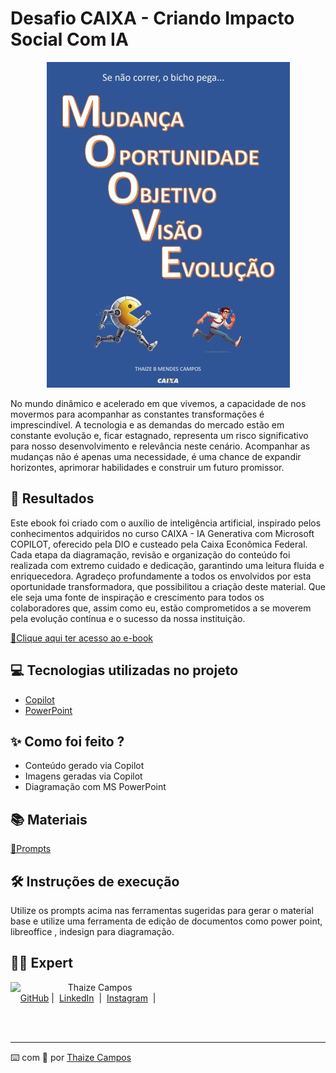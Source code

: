 # Desafio CAIXA - Criando Impacto Social Com IA

<p align="center">
<a href="https://github.com/Thaizebmc/Desafio-CAIXA-Criando-Impacto-Social-Com-IA/"><img src="assets/capared.jpg" alt="MOOVE"></a>
</p>

No mundo dinâmico e acelerado em que vivemos, a capacidade de nos movermos para acompanhar as constantes transformações é imprescindível. A tecnologia e as demandas do mercado estão em constante evolução e, ficar estagnado, representa um risco significativo para nosso desenvolvimento e relevância neste cenário.
Acompanhar as mudanças não é apenas uma necessidade, é uma chance de expandir horizontes, aprimorar habilidades e construir um futuro promissor.

## 🚀 Resultados
Este ebook foi criado com o auxílio de inteligência artificial, inspirado pelos conhecimentos adquiridos no curso CAIXA - IA Generativa com Microsoft COPILOT, oferecido pela DIO e custeado pela Caixa Econômica Federal. Cada etapa da diagramação, revisão e organização do conteúdo foi realizada com extremo cuidado e dedicação, garantindo uma leitura fluida e enriquecedora. Agradeço profundamente a todos os envolvidos por esta oportunidade transformadora, que possibilitou a criação deste material. Que ele seja uma fonte de inspiração e crescimento para todos os colaboradores que, assim como eu, estão comprometidos a se moverem pela evolução contínua e o sucesso da nossa instituição.

<a href="output/" title="Read PDF"> 📕Clique aqui ter acesso ao e-book</a>

## 💻 Tecnologias utilizadas no projeto

- [Copilot](https://copilot.microsoft.com/onboarding)
- [PowerPoint](https://www.microsoft.com/en/microsoft-365/powerpoint)

## ✨ Como foi feito ?

- Conteúdo gerado via Copilot
- Imagens geradas via Copilot
- Diagramação com MS PowerPoint

## 📚 Materiais

<a href="src/prompts/" title="Read PDF"> 📕Prompts</a>

## 🛠️ Instruções de execução

Utilize os prompts acima nas ferramentas sugeridas para gerar o material base e utilize uma ferramenta de edição de documentos como power point, libreoffice , indesign para diagramação.

## 👨‍💻 Expert

<p>
    <img 
      align=left 
      margin=10 
      width=80 
      src="https://avatars.githubusercontent.com/u/189490122?v=4"
    />
    <p>&nbsp&nbsp&nbspThaize Campos<br>
    &nbsp&nbsp&nbsp
    <a href="https://github.com/Thaizebmc/">
    GitHub</a>&nbsp;|&nbsp;
    <a href="https://www.linkedin.com/in/thaize-barbosa-mendes-campos-63b47427a/">LinkedIn</a>
&nbsp;|&nbsp;
    <a href="https://www.instagram.com/camposthaize/">
    Instagram</a>
&nbsp;|&nbsp;</p>
</p>
<br/><br/>
<p>

---

⌨️ com 💜 por [Thaize Campos](https://github.com/Thaizebmc/)
